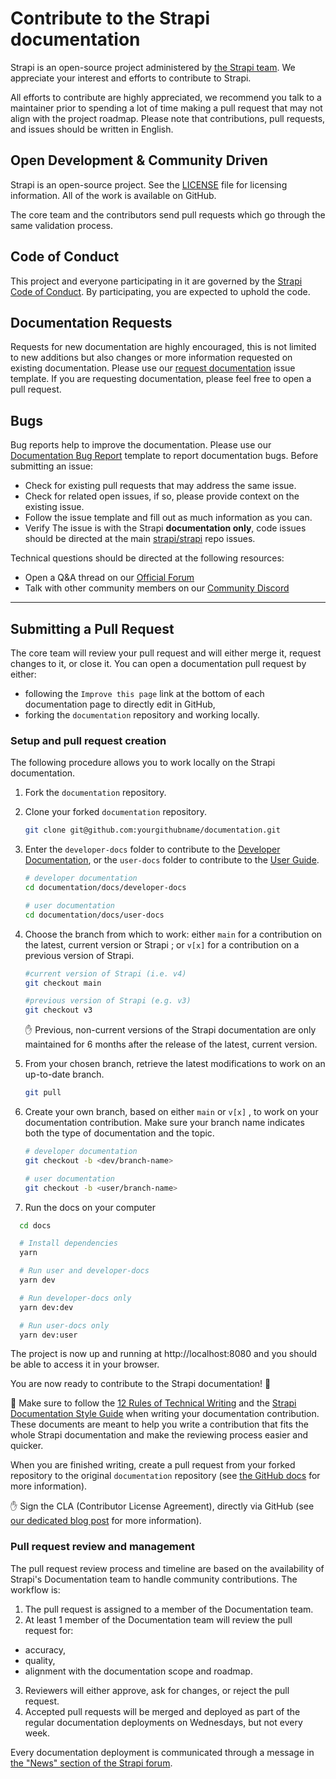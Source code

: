 # Contribute to the Strapi documentation

Strapi is an open-source project administered by [the Strapi team](https://strapi.io/company). We appreciate your interest and efforts to contribute to Strapi.

All efforts to contribute are highly appreciated, we recommend you talk to a maintainer prior to spending a lot of time making a pull request that may not align with the project roadmap. Please note that contributions, pull requests, and issues should be written in English.

## Open Development & Community Driven

Strapi is an open-source project. See the [LICENSE](https://github.com/strapi/documentation/blob/main/LICENSE) file for licensing information. All of the work is available on GitHub.

The core team and the contributors send pull requests which go through the same validation process.

## Code of Conduct

This project and everyone participating in it are governed by the [Strapi Code of Conduct](CODE_OF_CONDUCT.md). By participating, you are expected to uphold the code.

## Documentation Requests

Requests for new documentation are highly encouraged, this is not limited to new additions but also changes or more information requested on existing documentation. Please use our [request documentation](https://github.com/strapi/documentation/issues/new?template=DOC_REQUEST.md&title%5B%5D=REQUEST) issue template. If you are requesting documentation, please feel free to open a pull request.

## Bugs

Bug reports help to improve the documentation. Please use our [Documentation Bug Report](https://github.com/strapi/documentation/issues/new?template=BUG_REPORT.yml) template to report documentation bugs. Before submitting an issue:

- Check for existing pull requests that may address the same issue.
- Check for related open issues, if so, please provide context on the existing issue.
- Follow the issue template and fill out as much information as you can.
- Verify The issue is with the Strapi **documentation only**, code issues should be directed at the main [strapi/strapi](https://github.com/strapi/strapi) repo issues.
  
Technical questions should be directed at the following resources:

- Open a Q&A thread on our [Official Forum](https://forum.strapi.io)
- Talk with other community members on our [Community Discord](https://discord.strapi.io)

---

## Submitting a Pull Request

The core team will review your pull request and will either merge it, request changes to it, or close it. You can open a documentation pull request by either:

- following the `Improve this page` link at the bottom of each documentation page to directly edit in GitHub,
- forking the `documentation` repository and working locally.

### Setup and pull request creation

The following procedure allows you to work locally on the Strapi documentation.

1. Fork the `documentation` repository.
2. Clone your forked `documentation` repository.
    
    ```bash
    git clone git@github.com:yourgithubname/documentation.git
    ```
    
3. Enter the `developer-docs` folder to contribute to the [Developer Documentation](https://strapi.io/documentation/developer-docs/latest/getting-started/introduction.html), or the `user-docs` folder to contribute to the [User Guide](https://strapi.io/documentation/user-docs/latest/getting-started/introduction.html).
    
    ```bash
    # developer documentation
    cd documentation/docs/developer-docs
    
    # user documentation
    cd documentation/docs/user-docs
    ```
    
4. Choose the branch from which to work: either `main` for a contribution on the latest, current version or Strapi ; or `v[x]` for a contribution on a previous version of Strapi.
    
    ```bash
    #current version of Strapi (i.e. v4)
    git checkout main
    
    #previous version of Strapi (e.g. v3)
    git checkout v3
    ```
    
    <aside>
    ✋ Previous, non-current versions of the Strapi documentation are only maintained for 6 months after the release of the latest, current version.
    
    </aside>
    
5. From your chosen branch, retrieve the latest modifications to work on an up-to-date branch.
    
    ```bash
    git pull
    ```
    
6. Create your own branch, based on either `main` or `v[x]` , to work on your documentation contribution. Make sure your branch name indicates both the type of documentation and the topic.
    
    ```bash
    # developer documentation
    git checkout -b <dev/branch-name>
    
    # user documentation
    git checkout -b <user/branch-name>
    
    ```

7. Run the docs on your computer

  ```bash
    cd docs

    # Install dependencies
    yarn

    # Run user and developer-docs
    yarn dev

    # Run developer-docs only
    yarn dev:dev

    # Run user-docs only
    yarn dev:user

  ```

  The project is now up and running at http://localhost:8080 and you should be able to access it in your browser.

You are now ready to contribute to the Strapi documentation! 🚀

🤗 Make sure to follow the [12 Rules of Technical Writing](https://handbook.strapi.io/user-success-manual/12-rules-of-technical-writing) and the [Strapi Documentation Style Guide](https://handbook.strapi.io/user-success-manual/strapi-documentation-style-guide) when writing your documentation contribution. These documents are meant to help you write a contribution that fits the whole Strapi documentation and make the reviewing process easier and quicker.

When you are finished writing, create a pull request from your forked repository to the original `documentation` repository (see [the GitHub docs](https://docs.github.com/en/github/collaborating-with-pull-requests/proposing-changes-to-your-work-with-pull-requests/creating-a-pull-request-from-a-fork) for more information).

✋ Sign the CLA (Contributor License Agreement), directly via GitHub (see [our dedicated blog post](https://strapi.io/blog/switching-from-dco-to-cla) for more information).

### Pull request review and management

The pull request review process and timeline are based on the availability of Strapi's Documentation team to handle community contributions. The workflow is: 

1. The pull request is assigned to a member of the Documentation team.
2. At least 1 member of the Documentation team will review the pull request for:

- accuracy,
- quality,
- alignment with the documentation scope and roadmap.

3. Reviewers will either approve, ask for changes, or reject the pull request.
4. Accepted pull requests will be merged and deployed as part of the regular documentation deployments on Wednesdays, but not every week.

Every documentation deployment is communicated through a message in [the "News" section of the Strapi forum](https://forum.strapi.io/c/news/5).
